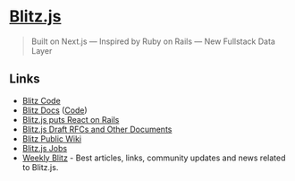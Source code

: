 # [Blitz.js](https://blitzjs.com/)

> Built on Next.js — Inspired by Ruby on Rails — New Fullstack Data Layer

## Links

- [Blitz Code](https://github.com/blitz-js/blitz)
- [Blitz Docs](https://blitzjs.com/docs/getting-started) ([Code](https://github.com/blitz-js/blitzjs.com))
- [Blitz.js puts React on Rails](https://overcast.fm/+Id5XIrpzk)
- [Blitz.js Draft RFCs and Other Documents](https://github.com/blitz-js/drafts)
- [Blitz Public Wiki](https://github.com/blitz-js/blitz/wiki)
- [Blitz.js Jobs](https://blitz-jobs.com/)
- [Weekly Blitz](https://weekly-blitz.com/) - Best articles, links, community updates and news related to Blitz.js.
